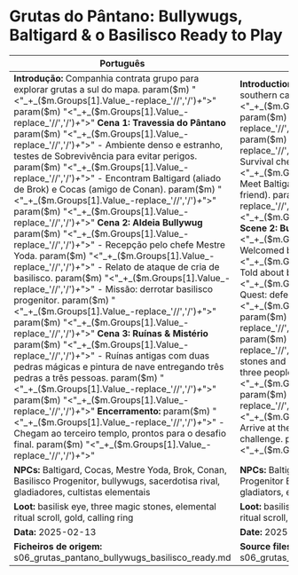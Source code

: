 # Grutas do Pântano: Bullywugs, Baltigard & o Basilisco  Ready to Play

| Português                                                                                                                                                                                                                                                                                                                                                                                                                                                                                                                                                                                                                                                                   | English                                                                                                                                                                                                                                                                                                                                                                                                                                                                                                                                                                                                                      |
| --------------------------------------------------------------------------------------------------------------------------------------------------------------------------------------------------------------------------------------------------------------------------------------------------------------------------------------------------------------------------------------------------------------------------------------------------------------------------------------------------------------------------------------------------------------------------------------------------------------------------------------------------------------------------- | ---------------------------------------------------------------------------------------------------------------------------------------------------------------------------------------------------------------------------------------------------------------------------------------------------------------------------------------------------------------------------------------------------------------------------------------------------------------------------------------------------------------------------------------------------------------------------------------------------------------------------- |
| **Introdução:** Companhia contrata grupo para explorar grutas a sul do mapa. param($m) "<"_+_($m.Groups[1].Value_-replace_'//','/')_+_">"  param($m) "<"_+_($m.Groups[1].Value_-replace_'//','/')_+_">" **Cena 1: Travessia do Pântano** param($m) "<"_+_($m.Groups[1].Value_-replace_'//','/')_+_">" - Ambiente denso e estranho, testes de Sobrevivência para evitar perigos. param($m) "<"_+_($m.Groups[1].Value_-replace_'//','/')_+_">" - Encontram Baltigard (aliado de Brok) e Cocas (amigo de Conan). param($m) "<"_+_($m.Groups[1].Value_-replace_'//','/')_+_">"  param($m) "<"_+_($m.Groups[1].Value_-replace_'//','/')_+_">" **Cena 2: Aldeia Bullywug** param($m) "<"_+_($m.Groups[1].Value_-replace_'//','/')_+_">" - Recepção pelo chefe Mestre Yoda. param($m) "<"_+_($m.Groups[1].Value_-replace_'//','/')_+_">" - Relato de ataque de cria de basilisco. param($m) "<"_+_($m.Groups[1].Value_-replace_'//','/')_+_">" - Missão: derrotar basilisco progenitor. param($m) "<"_+_($m.Groups[1].Value_-replace_'//','/')_+_">"  param($m) "<"_+_($m.Groups[1].Value_-replace_'//','/')_+_">" **Cena 3: Ruínas & Mistério** param($m) "<"_+_($m.Groups[1].Value_-replace_'//','/')_+_">" - Ruínas antigas com duas pedras mágicas e pintura de nave entregando três pedras a três pessoas. param($m) "<"_+_($m.Groups[1].Value_-replace_'//','/')_+_">"  param($m) "<"_+_($m.Groups[1].Value_-replace_'//','/')_+_">" **Encerramento:** param($m) "<"_+_($m.Groups[1].Value_-replace_'//','/')_+_">" - Chegam ao terceiro templo, prontos para o desafio final. param($m) "<"_+_($m.Groups[1].Value_-replace_'//','/')_+_">"  | **Introduction:** Company hires group to explore southern caves. param($m) "<"_+_($m.Groups[1].Value_-replace_'//','/')_+_">"  param($m) "<"_+_($m.Groups[1].Value_-replace_'//','/')_+_">" **Scene 1: Swamp Crossing** param($m) "<"_+_($m.Groups[1].Value_-replace_'//','/')_+_">" - Dense, strange environment, Survival checks to avoid dangers. param($m) "<"_+_($m.Groups[1].Value_-replace_'//','/')_+_">" - Meet Baltigard (Broks ally) and Cocas (Conans friend). param($m) "<"_+_($m.Groups[1].Value_-replace_'//','/')_+_">"  param($m) "<"_+_($m.Groups[1].Value_-replace_'//','/')_+_">" **Scene 2: Bullywug Village** param($m) "<"_+_($m.Groups[1].Value_-replace_'//','/')_+_">" - Welcomed by chief Mestre Yoda. param($m) "<"_+_($m.Groups[1].Value_-replace_'//','/')_+_">" - Told about basilisk spawn attack. param($m) "<"_+_($m.Groups[1].Value_-replace_'//','/')_+_">" - Quest: defeat progenitor basilisk. param($m) "<"_+_($m.Groups[1].Value_-replace_'//','/')_+_">"  param($m) "<"_+_($m.Groups[1].Value_-replace_'//','/')_+_">" **Scene 3: Ruins & Mystery** param($m) "<"_+_($m.Groups[1].Value_-replace_'//','/')_+_">" - Ancient ruins with two magic stones and mural of ship handing three stones to three people. param($m) "<"_+_($m.Groups[1].Value_-replace_'//','/')_+_">"  param($m) "<"_+_($m.Groups[1].Value_-replace_'//','/')_+_">" **Conclusion:** param($m) "<"_+_($m.Groups[1].Value_-replace_'//','/')_+_">" - Arrive at the third temple, ready for the final challenge. param($m) "<"_+_($m.Groups[1].Value_-replace_'//','/')_+_">"  |
| **NPCs:** Baltigard, Cocas, Mestre Yoda, Brok, Conan, Basilisco Progenitor, bullywugs, sacerdotisa rival, gladiadores, cultistas elementais                                                                                                                                                                                                                                                                                                                                                                                                                                                                                                                                 | **NPCs:** Baltigard, Cocas, Mestre Yoda, Brok, Conan, Progenitor Basilisk, bullywugs, rival priestess, gladiators, elemental cultists                                                                                                                                                                                                                                                                                                                                                                                                                                                                                        |
| **Loot:** basilisk eye, three magic stones, elemental ritual scroll, gold, calling ring                                                                                                                                                                                                                                                                                                                                                                                                                                                                                                                                                                                   | **Loot:** basilisk eye, three magic stones, elemental ritual scroll, gold, calling ring                                                                                                                                                                                                                                                                                                                                                                                                                                                                                                                                    |
| **Data:** 2025-02-13                                                                                                                                                                                                                                                                                                                                                                                                                                                                                                                                                                                                                                                        | **Date:** 2025-02-13                                                                                                                                                                                                                                                                                                                                                                                                                                                                                                                                                                                                         |
| **Ficheiros de origem:** s06_grutas_pantano_bullywugs_basilisco_ready.md                                                                                                                                                                                                                                                                                                                                                                                                                                                                                                                                                                                                    | **Source files:** s06_grutas_pantano_bullywugs_basilisco_ready.md                                                                                                                                                                                                                                                                                                                                                                                                                                                                                                                                                            |

























